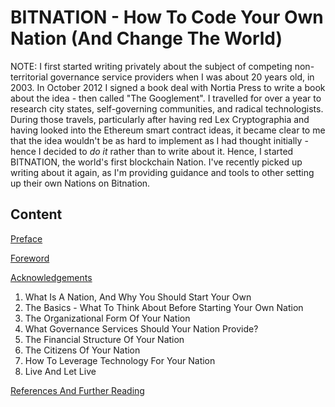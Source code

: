 # BITNATION - How To Code Your Own Nation (And Change The World)


NOTE: I first started writing privately about the subject of competing non-territorial governance service providers when I was about 20 years old, in 2003. In October 2012 I signed a book deal with Nortia Press to write a book about the idea - then called "The Googlement". I travelled for over a year to research city states, self-governing communities, and radical technologists. During those travels, particularly after having red Lex Cryptographia and having looked into the Ethereum smart contract ideas, it became clear to me that the idea wouldn't be as hard to implement as I had thought initially - hence I decided to *do it* rather than to write about it. Hence, I started BITNATION, the world's first blockchain Nation. I've recently picked up writing about it again, as I'm providing guidance and tools to other setting up their own Nations on Bitnation. 



## Content

   
   [Preface](https://github.com/xsttx/book/blob/master/Preface.md)
   
   [Foreword](https://github.com/xsttx/book/blob/master/Foreword.md)
   
   [Acknowledgements](https://github.com/xsttx/book/blob/master/Acknowledgments.md)
   
1. What Is A Nation, And Why You Should Start Your Own
2. The Basics - What To Think About Before Starting Your Own Nation
3. The Organizational Form Of Your Nation
4. What Governance Services Should Your Nation Provide?
5. The Financial Structure Of Your Nation
6. The Citizens Of Your Nation
7. How To Leverage Technology For Your Nation
8. Live And Let Live

[References And Further Reading](https://github.com/xsttx/book/blob/master/References%20And%20Further%20Reading.md)


